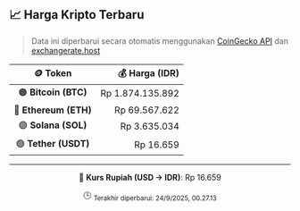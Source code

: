 

<!-- HARGA_KRIPTO -->
## 📈 Harga Kripto Terbaru

> Data ini diperbarui secara otomatis menggunakan [CoinGecko API](https://www.coingecko.com/) dan [exchangerate.host](https://exchangerate.host/)

<div align="center">

| 🪙 Token | 💰 Harga (IDR) |
|:------:|---------------:|
| 🟠 **Bitcoin (BTC)**   | Rp 1.874.135.892 |
| 🔵 **Ethereum (ETH)**  | Rp 69.567.622 |
| 🟣 **Solana (SOL)**    | Rp 3.635.034 |
| 🟢 **Tether (USDT)**   | Rp 16.659 |

---

💱 **Kurs Rupiah (USD → IDR)**: Rp 16.659

🕒 <sub>Terakhir diperbarui: 24/9/2025, 00.27.13</sub>

</div>
<!-- /HARGA_KRIPTO -->